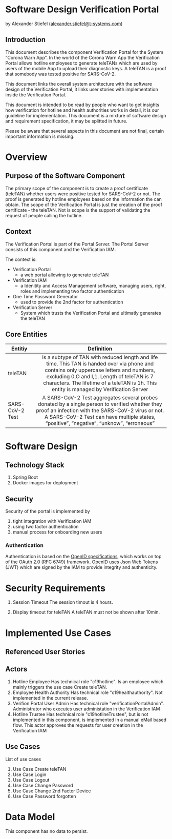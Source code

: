 # Software Design Verification Portal
by Alexander Stiefel (alexander.stiefel@t-systems.com)

##	Introduction
This document describes the component Verification Portal for the System “Corona Warn App”. In the world of the Corona Warn App the Verification Portal allows hotline employees to generate teleTANs which are used by users of the mobile App to upload their diagnostic keys. A teleTAN is a proof that somebody was tested positive for SARS-CoV-2.

This document links the overall system architecture with the software design of the Verification Portal, it links user stories with implementation inside the Verification Portal. 

This document is intended to be read by people who want to get insights how verification for hotline and health authorities works in detail, it is our guideline for implementation. This document is a mixture of software design and requirement specification, it may be splitted in future.

Please be aware that several aspects in this document are not final, certain important information is missing.

#	Overview
##	Purpose of the Software Component
The primary scope of the component is to create a proof certificate (teleTAN) whether users were positive tested for SARS-CoV-2 or not. The proof is generated by hotline employees based on the information the can obtain. The scope of the Verification Portal is just the creation of the proof certificate - the teleTAN. Not is scope is the support of validating the request of people calling the hotline.  


##	Context
The Verification Portal is part of the Portal Server. The Portal Server consists of this component and the Verification IAM. 

The context is:
- Verification Portal 
    - a web portal allowing to generate teleTAN
- Verification IAM
    - a Idenitity and Access Management software, managing users, right, roles and implementing two factor authentication
- One Time Password Generator
    - used to provide the 2nd factor for authentication
- Verification Server
    - System which trusts the Verification Portal and ultimatly generates the teleTAN


##	Core Entities
|Entitiy|	Definition|	
| ------------- |:-------------:|
|teleTAN|	Is a subtype of TAN with reduced length and life time. This TAN is handed over via phone and contains only uppercase letters and numbers, excluding 0,O and I,1. Length of teleTAN is 7 characters. The lifetime of a teleTAN is 1h. This entity is managed by Verification Server	|
|SARS-CoV-2 Test|	A SARS-CoV-2 Test aggregates several probes donated by a single person to verified whether they proof an infection with the SARS-CoV-2 virus or not. A SARS-CoV-2 Test can have multiple states, “positive”, “negative”, “unknow”, “erroneous”	|


# Software Design

## Technology Stack
1. Spring Boot
1. Docker images for deployment

## Security
Security of the portal is implemented by
1. tight integration with Verification IAM
2. using two factor authentication
1. manual process for onboarding new users

### Authentication
Authentication is based on the [OpenID specifications](https://openid.net/developers/specs/), which works on top of the OAuth 2.0 (RFC 6749) framework. OpenID uses Json Web Tokens (JWT) which are signed by the IAM to provide integrity and authenticity.

# Security Requirements

1. Session Timeout
The session timout is 4 hours.

1. Display timeout for teleTAN
A teleTAN must not be shown after 10min. 

# Implemented Use Cases
## Referenced User Stories
##	Actors
1. Hotline Employee
Has technical role "c19hotline". Is an employee which mainly triggers the use case Create teleTAN. 
2. Employee Health Authority
Has technical role "c19healthauthority". Not implemented in the current release.
3. Verifion Portal User Admin 
Has technical role "verificationPortalAdmin". Administrator who executes user administation in the Verification IAM
4. Hotline Trustee
Has technical role "c19hotlineTrustee", but is not implemented in this component, is implemented in a manual eMail based flow. This actor approves the requests for user creation in the Verification IAM


## Use Cases

List of use cases
1. Use Case Create teleTAN
1. Use Case Login
1. Use Case Logout
1. Use Case Change Password
1. Use Case Change 2nd Factor Device
1. Use Case Password forgotten

# Data Model
This component has no data to persist.
